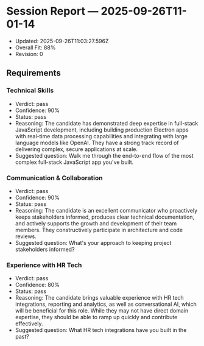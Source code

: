 # Session Report — 2025-09-26T11-01-14

- Updated: 2025-09-26T11:03:27.596Z
- Overall Fit: 88%
- Revision: 0

## Requirements

### Technical Skills
- Verdict: pass
- Confidence: 90%
- Status: pass
- Reasoning: The candidate has demonstrated deep expertise in full-stack JavaScript development, including building production Electron apps with real-time data processing capabilities and integrating with large language models like OpenAI. They have a strong track record of delivering complex, secure applications at scale.
- Suggested question: Walk me through the end-to-end flow of the most complex full-stack JavaScript app you've built.


### Communication & Collaboration
- Verdict: pass
- Confidence: 90%
- Status: pass
- Reasoning: The candidate is an excellent communicator who proactively keeps stakeholders informed, produces clear technical documentation, and actively supports the growth and development of their team members. They constructively participate in architecture and code reviews.
- Suggested question: What's your approach to keeping project stakeholders informed?


### Experience with HR Tech
- Verdict: pass
- Confidence: 80%
- Status: pass
- Reasoning: The candidate brings valuable experience with HR tech integrations, reporting and analytics, as well as conversational AI, which will be beneficial for this role. While they may not have direct domain expertise, they should be able to ramp up quickly and contribute effectively.
- Suggested question: What HR tech integrations have you built in the past?


